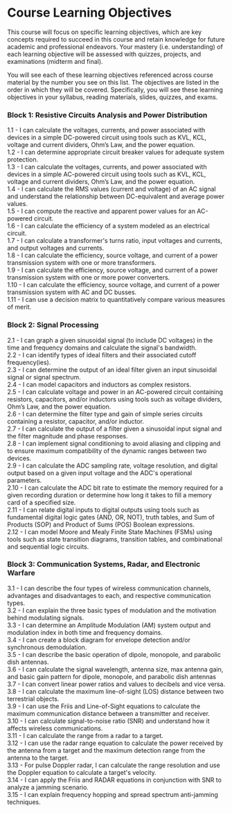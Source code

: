 # Course Learning Objectives

This course will focus on specific learning objectives, which are key concepts required to succeed in this course and retain knowledge for future academic and professional endeavors. Your mastery (i.e. understanding) of each learning objective will be assessed with quizzes, projects, and examinations (midterm and final).

You will see each of these learning objectives referenced across course material by the number you see on this list. The objectives are listed in the order in which they will be covered. Specifically, you will see these learning objectives in your syllabus, reading materials, slides, quizzes, and exams. 

### Block 1: Resistive Circuits Analysis and Power Distribution
1.1 - I can calculate the voltages, currents, and power associated with devices in a simple DC-powered circuit using tools such as KVL, KCL, voltage and current dividers, Ohm’s Law, and the power equation.  
1.2 - I can determine appropriate circuit breaker values for adequate system protection.  
1.3 - I can calculate the voltages, currents, and power associated with devices in a simple AC-powered circuit using tools such as KVL, KCL, voltage and current dividers, Ohm’s Law, and the power equation.  
1.4 - I can calculate the RMS values (current and voltage) of an AC signal and understand the relationship between DC-equivalent and average power values.  
1.5 - I can compute the reactive and apparent power values for an AC-powered circuit.  
1.6 - I can calculate the efficiency of a system modeled as an electrical circuit.  
1.7 - I can calculate a transformer's turns ratio, input voltages and currents, and output voltages and currents.   
1.8 - I can calculate the efficiency, source voltage, and current of a power transmission system with one or more transformers.  
1.9 - I can calculate the efficiency, source voltage, and current of a power transmission system with one or more power converters.  
1.10 - I can calculate the efficiency, source voltage, and current of a power transmission system with AC and DC busses.  
1.11 - I can use a decision matrix to quantitatively compare various measures of merit.  

### Block 2: Signal Processing
2.1 - I can graph a given sinusoidal signal (to include DC voltages) in the time and frequency domains and calculate the signal's bandwidth.  
2.2 - I can identify types of ideal filters and their associated cutoff frequency(ies).   
2.3 - I can determine the output of an ideal filter given an input sinusoidal signal or signal spectrum.  
2.4 - I can model capacitors and inductors as complex resistors.   
2.5 - I can calculate voltage and power in an AC-powered circuit containing resistors, capacitors, and/or inductors using tools such as voltage dividers, Ohm’s Law, and the power equation.  
2.6 - I can determine the filter type and gain of simple series circuits containing a resistor, capacitor, and/or inductor.  
2.7 - I can calculate the output of a filter given a sinusoidal input signal and the filter magnitude and phase responses.  
2.8 - I can implement signal conditioning to avoid aliasing and clipping and to ensure maximum compatibility of the dynamic ranges between two devices.    
2.9 - I can calculate the ADC sampling rate, voltage resolution, and digital output based on a given input voltage and the ADC's operational parameters.   
2.10 - I can calculate the ADC bit rate to estimate the memory required for a given recording duration or determine how long it takes to fill a memory card of a specified size.  
2.11 - I can relate digital inputs to digital outputs using tools such as fundamental digital logic gates (AND, OR, NOT), truth tables, and Sum of Products (SOP) and Product of Sums (POS) Boolean expressions.  
2.12 - I can model Moore and Mealy Finite State Machines (FSMs) using tools such as state transition diagrams, transition tables, and combinational and sequential logic circuits.  

### Block 3: Communication Systems, Radar, and Electronic Warfare
3.1 - I can describe the four types of wireless communication channels, advantages and disadvantages to each, and respective communication types.  
3.2 - I can explain the three basic types of modulation and the motivation behind modulating signals.  
3.3 - I can determine an Amplitude Modulation (AM) system output and modulation index in both time and frequency domains.  
3.4 - I can create a block diagram for envelope detection and/or synchronous demodulation.   
3.5 - I can describe the basic operation of dipole, monopole, and parabolic dish antennas.  
3.6 - I can calculate the signal wavelength, antenna size, max antenna gain, and basic gain pattern for dipole, monopole, and parabolic dish antennas  
3.7 - I can convert linear power ratios and values to decibels and vice versa.  
3.8 - I can calculate the maximum line-of-sight (LOS) distance between two terrestrial objects.   
3.9 - I can use the Friis and Line-of-Sight equations to calculate the maximum communication distance between a transmitter and receiver.  
3.10 - I can calculate signal-to-noise ratio (SNR) and understand how it affects wireless communications.  
3.11 - I can calculate the range from a radar to a target.  
3.12 - I can use the radar range equation to calculate the power received by the antenna from a target and the maximum detection range from the antenna to the target.  
3.13 - For pulse Doppler radar, I can calculate the range resolution and use the Doppler equation to calculate a target's velocity.  
3.14 - I can apply the Friis and RADAR equations in conjunction with SNR to analyze a jamming scenario.  
3.15 - I can explain frequency hopping and spread spectrum anti-jamming techniques.  
